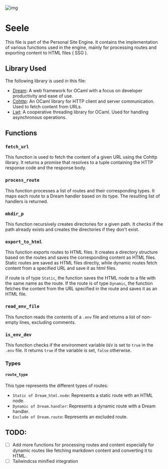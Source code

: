 
![img](https://c.wallhere.com/photos/9d/e5/Neon_Genesis_Evangelion_Seele_flag-1220722.jpg!d)

# Seele

This file is part of the Personal Site Engine. It contains the implementation of various functions used in the engine, mainly for processing routes and exporting content to HTML files ( SSG ).

## Library Used

The following library is used in this file:

- [Dream](https://aantron.github.io/dream/): A web framework for OCaml with a focus on developer productivity and ease of use.
- [Cohttp](https://github.com/mirage/ocaml-cohttp): An OCaml library for HTTP client and server communication. Used to fetch content from URLs.
- [Lwt](https://github.com/ocsigen/lwt): A cooperative threading library for OCaml. Used for handling asynchronous operations.

## Functions

### `fetch_url`

This function is used to fetch the content of a given URL using the Cohttp library. It returns a promise that resolves to a tuple containing the HTTP response code and the response body.

### `process_route`

This function processes a list of routes and their corresponding types. It maps each route to a Dream handler based on its type. The resulting list of handlers is returned.

### `mkdir_p`

This function recursively creates directories for a given path. It checks if the path already exists and creates the directories if they don't exist.

### `export_to_html`

This function exports routes to HTML files. It creates a directory structure based on the routes and saves the corresponding content as HTML files. Static routes are saved as HTML files directly, while dynamic routes fetch content from a specified URL and save it as html files.

if route is of type `Static`, the function saves the HTML node to a file with the same name as the route. If the route is of type `Dynamic`, the function fetches the content from the URL specified in the route and saves it as an HTML file.

### `read_env_file`

This function reads the contents of a `.env` file and returns a list of non-empty lines, excluding comments.

### `is_env_dev`

This function checks if the environment variable `DEV` is set to `true` in the `.env` file. It returns `true` if the variable is set, `false` otherwise.

### Types

#### `route_type`

This type represents the different types of routes:

- `Static of Dream_html.node`: Represents a static route with an HTML node.
- `Dynamic of Dream.handler`: Represents a dynamic route with a Dream handler.
- `Exclude of Dream.route`: Represents an excluded route.

## TODO:
- [ ] Add more functions for processing routes and content especially for dynamic routes like fetching markdown content and converting it to HTML.
- [ ] Tailwindcss minified integration
